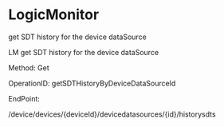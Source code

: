 #     LogicMonitor


get SDT history for the device dataSource

LM get SDT history for the device dataSource

Method: Get

OperationID: getSDTHistoryByDeviceDataSourceId

EndPoint:

/device/devices/{deviceId}/devicedatasources/{id}/historysdts
